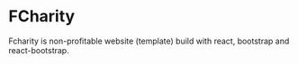# FCharity

 Fcharity is non-profitable website (template) build with react, bootstrap and react-bootstrap.
